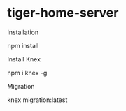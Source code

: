 # tiger-home-server

Installation

npm install

Install Knex

npm i knex -g

Migration

knex migration:latest